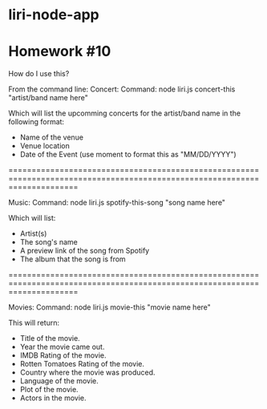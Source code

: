 # liri-node-app

Homework #10
===============================================================================

How do I use this?

From the command line:
Concert:
Command: node liri.js concert-this "artist/band name here"

Which will list the upcomming concerts for the artist/band name in the following format:

 - Name of the venue
 - Venue location
 - Date of the Event (use moment to format this as "MM/DD/YYYY")

===========================================================================================================================

Music:
Command:  node liri.js spotify-this-song "song name here"

Which will list:
 - Artist(s)
 - The song's name
 - A preview link of the song from Spotify
 - The album that the song is from

===========================================================================================================================

Movies:
Command: node liri.js movie-this "movie name here"

This will return:
 - Title of the movie.
 - Year the movie came out.
 - IMDB Rating of the movie.
 - Rotten Tomatoes Rating of the movie.
 - Country where the movie was produced.
 - Language of the movie.
 - Plot of the movie.
 - Actors in the movie.
